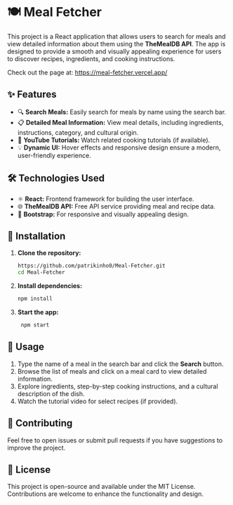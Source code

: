 # 🍽️ Meal Fetcher

This project is a React application that allows users to search for meals and view detailed information about them using the **TheMealDB API**. The app is designed to provide a smooth and visually appealing experience for users to discover recipes, ingredients, and cooking instructions.

Check out the page at: https://meal-fetcher.vercel.app/

## ✨ Features

- 🔍 **Search Meals:** Easily search for meals by name using the search bar.
- 📋 **Detailed Meal Information:** View meal details, including ingredients, instructions, category, and cultural origin.
- 🎥 **YouTube Tutorials:** Watch related cooking tutorials (if available).
- 💡 **Dynamic UI:** Hover effects and responsive design ensure a modern, user-friendly experience.

## 🛠️ Technologies Used

- ⚛️ **React:** Frontend framework for building the user interface.
- 🌐 **TheMealDB API:** Free API service providing meal and recipe data.
- 🎨 **Bootstrap:** For responsive and visually appealing design.

## 🚀 Installation

1. **Clone the repository:**
   ```bash
   https://github.com/patrikinho0/Meal-Fetcher.git
   cd Meal-Fetcher

2. **Install dependencies:**
   ```bash
   npm install
   ```
3. **Start the app:**
   ```bash
    npm start
   ```
## 🎯 Usage

1. Type the name of a meal in the search bar and click the **Search** button.
2. Browse the list of meals and click on a meal card to view detailed information.
3. Explore ingredients, step-by-step cooking instructions, and a cultural description of the dish.
4. Watch the tutorial video for select recipes (if provided).


  ## 🤝 Contributing

  Feel free to open issues or submit pull requests if you have suggestions to improve the project.

## 📄 License

This project is open-source and available under the MIT License. Contributions are welcome to enhance the functionality and design.

